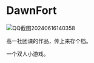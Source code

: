 # DawnFort

![QQ截图20240616140358](https://github.com/Zao-chen/DawnFort/assets/77674075/0800dbfa-785e-4b61-a818-c70460eefa37)

高一社团课的作品，传上来存个档。

一个双人小游戏。

